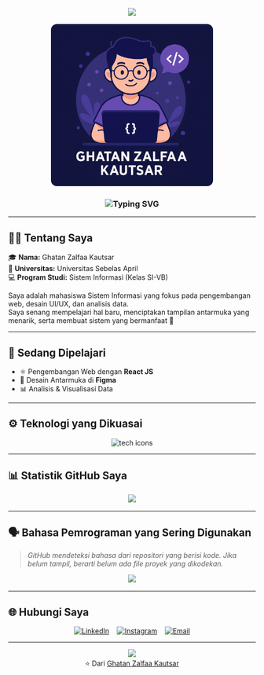 <!-- HEADER -->
<p align="center">
  <img src="https://capsule-render.vercel.app/api?type=waving&color=0:9333EA,100:4F46E5&height=120&section=header&text=Halo%20Semua!%20👋&fontSize=38&fontColor=FFFFFF&animation=fadeIn"/>
</p>

<!-- PROFILE IMAGE -->
<p align="center">
  <img src="https://raw.githubusercontent.com/230660221001/230660221001/main/assets/profile.png" width="330" alt="Ghatan Zalfaa Kautsar - Coding" style="border-radius:12px;"/>
</p>

<!-- TYPING ANIMATION -->
<h3 align="center">
  <img src="https://readme-typing-svg.demolab.com?font=Poppins&weight=600&size=22&pause=1000&color=9333EA&center=true&vCenter=true&width=700&lines=Halo,+Saya+Ghatan+Zalfaa+Kautsar+👋;Mahasiswa+Sistem+Informasi+-+Universitas+Sebelas+April;Web+Developer+%7C+UI%2FUX+Enthusiast+%7C+Data+Learner" alt="Typing SVG" />
</h3>

---

## 👨‍💻 Tentang Saya

🎓 **Nama:** Ghatan Zalfaa Kautsar  
🏫 **Universitas:** Universitas Sebelas April  
💻 **Program Studi:** Sistem Informasi (Kelas SI-VB)

Saya adalah mahasiswa Sistem Informasi yang fokus pada pengembangan web, desain UI/UX, dan analisis data.  
Saya senang mempelajari hal baru, menciptakan tampilan antarmuka yang menarik, serta membuat sistem yang bermanfaat 🚀

---

## 🧠 Sedang Dipelajari

- ⚛️ Pengembangan Web dengan **React JS**
- 🎨 Desain Antarmuka di **Figma**
- 📊 Analisis & Visualisasi Data

---

## ⚙️ Teknologi yang Dikuasai

<p align="center">
  <img src="https://skillicons.dev/icons?i=html,css,js,react,figma,github,vscode" alt="tech icons"/>
</p>

---

## 📊 Statistik GitHub Saya

<p align="center">
  <img src="https://github-readme-streak-stats.herokuapp.com?user=230660221001&theme=radical&hide_border=true" height="180"/>
</p>

---

## 🗣️ Bahasa Pemrograman yang Sering Digunakan

> _GitHub mendeteksi bahasa dari repositori yang berisi kode. Jika belum tampil, berarti belum ada file proyek yang dikodekan._

<p align="center">
  <img src="https://github-readme-stats.vercel.app/api/top-langs/?username=230660221001&layout=compact&theme=radical&hide_border=true" height="160"/>
</p>

---

## 🌐 Hubungi Saya

<p align="center">
  <a href="https://linkedin.com/in/gathan-zalfaa-kautsar-92006a32b/" target="_blank"><img src="https://skillicons.dev/icons?i=linkedin" height="36" alt="LinkedIn"/></a>
  &nbsp;&nbsp;
  <a href="https://www.instagram.com/ghatanzk/" target="_blank"><img src="https://skillicons.dev/icons?i=instagram" height="36" alt="Instagram"/></a>
  &nbsp;&nbsp;
  <a href="mailto:230660221001@student.unsap.ac.id"><img src="https://skillicons.dev/icons?i=gmail" height="36" alt="Email"/></a>
</p>

---

<!-- FOOTER -->
<p align="center">
  <img src="https://capsule-render.vercel.app/api?type=waving&color=0:9333EA,100:4F46E5&height=100&section=footer"/>
  <br/>
  ⭐️ Dari <a href="https://github.com/230660221001">Ghatan Zalfaa Kautsar</a>
</p>
